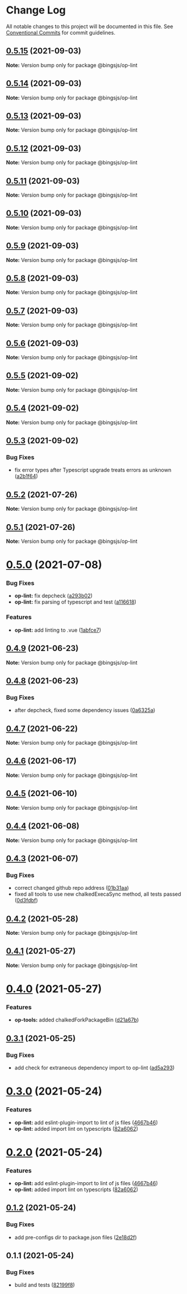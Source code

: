 # Change Log

All notable changes to this project will be documented in this file.
See [Conventional Commits](https://conventionalcommits.org) for commit guidelines.

## [0.5.15](https://github.com/bingtimren/op-tools/compare/@bingsjs/op-lint@0.5.14...@bingsjs/op-lint@0.5.15) (2021-09-03)

**Note:** Version bump only for package @bingsjs/op-lint





## [0.5.14](https://github.com/bingtimren/op-tools/compare/@bingsjs/op-lint@0.5.13...@bingsjs/op-lint@0.5.14) (2021-09-03)

**Note:** Version bump only for package @bingsjs/op-lint





## [0.5.13](https://github.com/bingtimren/op-tools/compare/@bingsjs/op-lint@0.5.12...@bingsjs/op-lint@0.5.13) (2021-09-03)

**Note:** Version bump only for package @bingsjs/op-lint





## [0.5.12](https://github.com/bingtimren/op-tools/compare/@bingsjs/op-lint@0.5.11...@bingsjs/op-lint@0.5.12) (2021-09-03)

**Note:** Version bump only for package @bingsjs/op-lint





## [0.5.11](https://github.com/bingtimren/op-tools/compare/@bingsjs/op-lint@0.5.10...@bingsjs/op-lint@0.5.11) (2021-09-03)

**Note:** Version bump only for package @bingsjs/op-lint





## [0.5.10](https://github.com/bingtimren/op-tools/compare/@bingsjs/op-lint@0.5.9...@bingsjs/op-lint@0.5.10) (2021-09-03)

**Note:** Version bump only for package @bingsjs/op-lint





## [0.5.9](https://github.com/bingtimren/op-tools/compare/@bingsjs/op-lint@0.5.8...@bingsjs/op-lint@0.5.9) (2021-09-03)

**Note:** Version bump only for package @bingsjs/op-lint





## [0.5.8](https://github.com/bingtimren/op-tools/compare/@bingsjs/op-lint@0.5.7...@bingsjs/op-lint@0.5.8) (2021-09-03)

**Note:** Version bump only for package @bingsjs/op-lint





## [0.5.7](https://github.com/bingtimren/op-tools/compare/@bingsjs/op-lint@0.5.6...@bingsjs/op-lint@0.5.7) (2021-09-03)

**Note:** Version bump only for package @bingsjs/op-lint





## [0.5.6](https://github.com/bingtimren/op-tools/compare/@bingsjs/op-lint@0.5.5...@bingsjs/op-lint@0.5.6) (2021-09-03)

**Note:** Version bump only for package @bingsjs/op-lint





## [0.5.5](https://github.com/bingtimren/op-tools/compare/@bingsjs/op-lint@0.5.4...@bingsjs/op-lint@0.5.5) (2021-09-02)

**Note:** Version bump only for package @bingsjs/op-lint





## [0.5.4](https://github.com/bingtimren/op-tools/compare/@bingsjs/op-lint@0.5.3...@bingsjs/op-lint@0.5.4) (2021-09-02)

**Note:** Version bump only for package @bingsjs/op-lint





## [0.5.3](https://github.com/bingtimren/op-tools/compare/@bingsjs/op-lint@0.5.2...@bingsjs/op-lint@0.5.3) (2021-09-02)


### Bug Fixes

* fix error types after Typescript upgrade treats errors as unknown ([a2b1f64](https://github.com/bingtimren/op-tools/commit/a2b1f64859bafa9d6ef0e1c273f7e92e43e029a5))





## [0.5.2](https://github.com/bingtimren/op-tools/compare/@bingsjs/op-lint@0.5.1...@bingsjs/op-lint@0.5.2) (2021-07-26)

**Note:** Version bump only for package @bingsjs/op-lint





## [0.5.1](https://github.com/bingtimren/op-tools/compare/@bingsjs/op-lint@0.5.0...@bingsjs/op-lint@0.5.1) (2021-07-26)

**Note:** Version bump only for package @bingsjs/op-lint





# [0.5.0](https://github.com/bingtimren/op-tools/compare/@bingsjs/op-lint@0.4.9...@bingsjs/op-lint@0.5.0) (2021-07-08)


### Bug Fixes

* **op-lint:** fix depcheck ([a293b02](https://github.com/bingtimren/op-tools/commit/a293b02e6fbc3080dbe34910b9d82eb80d8d2076))
* **op-lint:** fix parsing of typescript and test ([a116618](https://github.com/bingtimren/op-tools/commit/a11661845dbc18704737f03cbd48ae4087b93a44))


### Features

* **op-lint:** add linting to .vue ([1abfce7](https://github.com/bingtimren/op-tools/commit/1abfce7608db1a64953b371e41a4bc8e03176956))





## [0.4.9](https://github.com/bingtimren/op-tools/compare/@bingsjs/op-lint@0.4.8...@bingsjs/op-lint@0.4.9) (2021-06-23)

**Note:** Version bump only for package @bingsjs/op-lint





## [0.4.8](https://github.com/bingtimren/op-tools/compare/@bingsjs/op-lint@0.4.7...@bingsjs/op-lint@0.4.8) (2021-06-23)


### Bug Fixes

* after depcheck, fixed some dependency issues ([0a6325a](https://github.com/bingtimren/op-tools/commit/0a6325aa844ddd02159dbf540313219a84088848))





## [0.4.7](https://github.com/bingtimren/op-tools/compare/@bingsjs/op-lint@0.4.6...@bingsjs/op-lint@0.4.7) (2021-06-22)

**Note:** Version bump only for package @bingsjs/op-lint





## [0.4.6](https://github.com/bingtimren/op-tools/compare/@bingsjs/op-lint@0.4.5...@bingsjs/op-lint@0.4.6) (2021-06-17)

**Note:** Version bump only for package @bingsjs/op-lint





## [0.4.5](https://github.com/bingtimren/op-tools/compare/@bingsjs/op-lint@0.4.4...@bingsjs/op-lint@0.4.5) (2021-06-10)

**Note:** Version bump only for package @bingsjs/op-lint





## [0.4.4](https://github.com/bingtimren/op-tools/compare/@bingsjs/op-lint@0.4.3...@bingsjs/op-lint@0.4.4) (2021-06-08)

**Note:** Version bump only for package @bingsjs/op-lint





## [0.4.3](https://github.com/bingtimren/op-tools/compare/@bingsjs/op-lint@0.4.2...@bingsjs/op-lint@0.4.3) (2021-06-07)


### Bug Fixes

* correct changed github repo address ([01b31aa](https://github.com/bingtimren/op-tools/commit/01b31aa45ebff6257280ac30ca8d85c6c4a6ef3a))
* fixed all tools to use new chalkedExecaSync method, all tests passed ([0d3fdbf](https://github.com/bingtimren/op-tools/commit/0d3fdbfc7ed2ecdee27e9b4208e0950d5f75aa72))





## [0.4.2](https://github.com/bingtimren/op-tools/compare/@bingsjs/op-lint@0.4.1...@bingsjs/op-lint@0.4.2) (2021-05-28)

**Note:** Version bump only for package @bingsjs/op-lint





## [0.4.1](https://github.com/bingtimren/op-tools/compare/@bingsjs/op-lint@0.4.0...@bingsjs/op-lint@0.4.1) (2021-05-27)

**Note:** Version bump only for package @bingsjs/op-lint





# [0.4.0](https://github.com/bingtimren/op-tools/compare/@bingsjs/op-lint@0.3.1...@bingsjs/op-lint@0.4.0) (2021-05-27)


### Features

* **op-tools:** added chalkedForkPackageBin ([d21a67b](https://github.com/bingtimren/op-tools/commit/d21a67bef1c22c8d97e9fce161f0c68e26b89878))





## [0.3.1](https://github.com/bingtimren/op-tools/compare/@bingsjs/op-lint@0.3.0...@bingsjs/op-lint@0.3.1) (2021-05-25)


### Bug Fixes

* add check for extraneous dependency import to op-lint ([ad5a293](https://github.com/bingtimren/op-tools/commit/ad5a293aa22f78ca2e0f827497442ef6de2b3295))





# [0.3.0](https://github.com/bingtimren/op-tools/compare/@bingsjs/op-lint@0.1.2...@bingsjs/op-lint@0.3.0) (2021-05-24)


### Features

* **op-lint:** add eslint-plugin-import to lint of js files ([4667b46](https://github.com/bingtimren/op-tools/commit/4667b463df926dfb89e462139d92f44300786f8b))
* **op-lint:** added import lint on typescripts ([82a6062](https://github.com/bingtimren/op-tools/commit/82a6062792a0cec38de208918a2632b748073965))





# [0.2.0](https://github.com/bingtimren/op-tools/compare/@bingsjs/op-lint@0.1.2...@bingsjs/op-lint@0.2.0) (2021-05-24)


### Features

* **op-lint:** add eslint-plugin-import to lint of js files ([4667b46](https://github.com/bingtimren/op-tools/commit/4667b463df926dfb89e462139d92f44300786f8b))
* **op-lint:** added import lint on typescripts ([82a6062](https://github.com/bingtimren/op-tools/commit/82a6062792a0cec38de208918a2632b748073965))





## [0.1.2](https://github.com/bingtimren/op-tools/compare/@bingsjs/op-lint@0.1.1...@bingsjs/op-lint@0.1.2) (2021-05-24)


### Bug Fixes

* add pre-configs dir to package.json files ([2e18d2f](https://github.com/bingtimren/op-tools/commit/2e18d2ffe03dd258249da4d40b125eb1ef56adac))





## 0.1.1 (2021-05-24)


### Bug Fixes

* build and tests ([82199f8](https://github.com/bingtimren/op-tools/commit/82199f8d3d7ad477e1cfe3f3e3e35bfb973e1e68))
